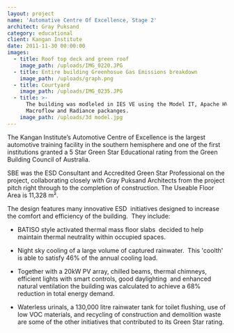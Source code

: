 ```yaml
---
layout: project
name: 'Automative Centre Of Excellence, Stage 2'
architect: Gray Puksand
category: educational
client: Kangan Institute
date: 2011-11-30 00:00:00
images:
  - title: Roof top deck and green roof
    image_path: /uploads/IMG_0220.JPG
  - title: Entire building Greenhosue Gas Emissions breakdown
    image_path: /uploads/graph.png
  - title: Courtyard
    image_path: /uploads/IMG_0235.JPG
  - title: >-
      The building was modleled in IES VE using the Model IT, Apache HVAC,
      Macroflow and Radiance packanges.
    image_path: /uploads/3d model.jpg
---
```



The Kangan Institute’s Automotive Centre of Excellence is the largest automotive training facility in the southern hemisphere and one of the first institutions granted a 5 Star Green Star Educational rating from the Green Building Council of Australia.

SBE was the ESD Consultant and Accredited Green Star Professional on the project, collaborating closely with Gray Puksand Architects from the project pitch right through to the completion of construction. The Useable Floor Area is 11,328 m².

The design features many innovative ESD  initiatives designed to increase the comfort and efficiency of the building.  They include:

* BATISO style activated thermal mass floor slabs  decided to help maintain thermal neutrality within occupied spaces.
* Night sky cooling of a large volume of captured rainwater.  This 'coolth' is able to satisfy 46% of the annual cooling load.

* Together with a 20kW PV array, chilled beams, thermal chimneys, efficient lights with smart controls, good daylighting  and enhanced natural ventilation the building was calculated to achieve a 68% reduction in total energy demand.

* Waterless urinals, a 130,000 litre rainwater tank for toilet flushing, use of low VOC materials, and recycling of construction and demolition waste are some of the other initiatives that contributed to its Green Star rating.